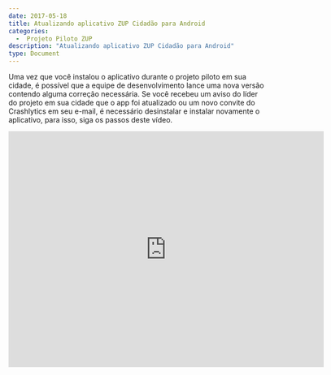```yaml
---
date: 2017-05-18
title: Atualizando aplicativo ZUP Cidadão para Android
categories:
  -  Projeto Piloto ZUP
description: "Atualizando aplicativo ZUP Cidadão para Android"
type: Document
---
```


Uma vez que você instalou o aplicativo durante o projeto piloto em sua cidade, é possível que a equipe de desenvolvimento lance uma nova versão contendo alguma correção necessária. Se você recebeu um aviso do líder do projeto em sua cidade que o app foi atualizado ou um novo convite do Crashlytics em seu e-mail, é necessário desinstalar e instalar novamente o aplicativo, para isso, siga os passos deste vídeo.

<iframe width="620" height="465" src="https://www.youtube.com/embed/XQz1tslnQy4" frameborder="0" allowfullscreen></iframe>
